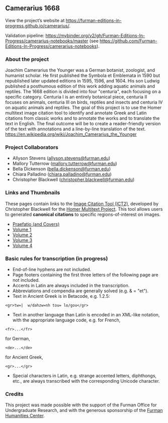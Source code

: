 ## Camerarius 1668

View the project’s website at <https://furman-editions-in-progress.github.io/camerarius/>.

Validation pipeline: https://mybinder.org/v2/gh/Furman-Editions-In-Progress/camerarius-notebooks/master (see https://github.com/Furman-Editions-In-Progress/camerarius-notebooks).

### About the project

Joachim Camerarius the Younger was a German botanist, zoologist, and humanist scholar. He first published the Symbola et Emblemata in 1590 but republished later updated editions in 1595, 1596, and 1604. His son Ludwig published a posthumous edition of this work adding aquatic animals and reptiles. The 1668 edition is divided into four "centuria", each focusing on a specific category. Centuria I is an entirely botanical piece, centuria II focuses on animals, centuria III on birds, reptiles and insects and centuria IV on aquatic animals and reptiles. The goal of this project is to use the Homer multitext image citation tool to identify and annotate Greek and Latin citations from classic works and to annotate the works and to translate the text in English. The final outcome will be to create a reader-friendly version of the text with annotations and a line-by-line translation of the text.
https://en.wikipedia.org/wiki/Joachim_Camerarius_the_Younger

### Project Collaborators

- Allyson Stevens (allyson.stevens@furman.edu)
- Mallory Tutterrow (mallory.tutterrow@furman.edu)
- Bella Dickenson (bella.dickenson@furman.edu)
- Chiara Palladino (chiara.palladino@furman.edu)
- Christopher Blackwell (christopher.blackwell@furman.edu)

### Links and Thumbnails

These pages contain links to the [Image Citation Tool (ICT2)](http://www.homermultitext.org/ict2/index.html?urn=urn:cite2:fufolio:camerarius1668.2020a:01_00002), developed by Christopher Blackwell for the [Homer Multitext Project](www.homermultitext.org). This tool allows users to generated **canonical citations** to specific regions-of-interest on images.

- [Praefatio (and Covers)](praef_thumbs.md)
- [Volume 1](vol1_thumbs.md)
- [Volume 2](vol2_thumbs.md)
- [Volume 3](vol3_thumbs.md)
- [Volume 4](vol4_thumbs.md)

### Basic rules for transcription (in progress)

* End-of-line hyphens are not included.
* Page footers containing the first three letters of the following page are not included.
* Accents in Latin are always included in the transcription.
* Abbreviations and compendia are generally solved (e.g. & = "et").
* Text in Ancient Greek is in Betacode, e.g. 1.2.5: 
~~~
<gr>tw=|  w/dahzw=nh tou= lo/gou</gr>
~~~
* Text in another language than Latin is encoded in an XML-like notation, with the appropriate language code, e.g. 
for French,
~~~
<fr>...</fr>
~~~ 
for German, 
~~~
<de>...</de>
~~~
for Ancient Greek, 
~~~
<gr>...</gr>
~~~
* Special characters in Latin, e.g. strange accented letters, diphthongs, etc., are always transcribed with the corresponding Unicode character.


### Credits

This project was made possible with the support of the Furman Office for Undergraduate Research, and with the generous sponsorship of the [Furman Humanities Center](https://www.furman.edu/humanities-center/). 

